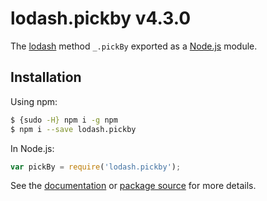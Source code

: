 # lodash.pickby v4.3.0

The [lodash](https://lodash.com/) method `_.pickBy` exported as a [Node.js](https://nodejs.org/) module.

## Installation

Using npm:
```bash
$ {sudo -H} npm i -g npm
$ npm i --save lodash.pickby
```

In Node.js:
```js
var pickBy = require('lodash.pickby');
```

See the [documentation](https://lodash.com/docs#pickBy) or [package source](https://github.com/lodash/lodash/blob/4.3.0-npm-packages/lodash.pickby) for more details.

